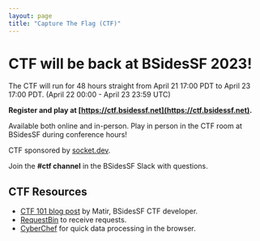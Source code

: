 ```yaml
---
layout: page
title: "Capture The Flag (CTF)"
--- 
```


# CTF will be back at BSidesSF 2023!

The CTF will run for 48 hours straight from April 21 17:00 PDT to April 23 17:00
PDT.  (April 22 00:00 - April 23 23:59 UTC)

**Register and play at [https://ctf.bsidessf.net](https://ctf.bsidessf.net).**

Available both online and in-person.  Play in person in the CTF room at BSidesSF
during conference hours!

CTF sponsored by [socket.dev](https://socket.dev/).

Join the **#ctf channel** in the BSidesSF Slack with questions.

## CTF Resources

* [CTF 101 blog
  post](https://systemoverlord.com/2023/04/17/ctf-101-just-try-it.html) by
  Matir, BSidesSF CTF developer.
* [RequestBin](https://pipedream.com/requestbin) to receive requests.
* [CyberChef](https://gchq.github.io/CyberChef/) for quick data processing in
  the browser.

